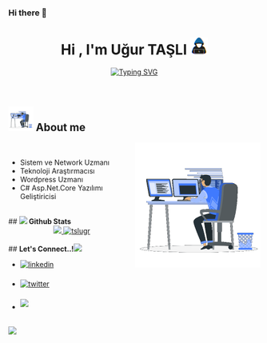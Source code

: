 ### Hi there 👋

<!--
**tslugr/tslugr** is a ✨ _special_ ✨ repository because its `README.md` (this file) appears on your GitHub profile.

Here are some ideas to get you started:

- 🔭 I’m currently working on ...
- 🌱 I’m currently learning ...
- 👯 I’m looking to collaborate on ...
- 🤔 I’m looking for help with ...
- 💬 Ask me about ...
- 📫 How to reach me: ...
- 😄 Pronouns: ...
- ⚡ Fun fact: ...
-->


<h1 align="center"><b>Hi , I'm Uğur TAŞLI </b><img src="https://raw.githubusercontent.com/tslugr/tslugr/Projelerim/about_me.gif" width="35"></h1>

<p align="center">
<a href="https://git.io/typing-svg"><img src="https://readme-typing-svg.herokuapp.com?font=Fira+Code&pause=1000&width=435&lines=Merhaba+Ben+U%C4%9Fur+TA%C5%9ELI%2C;Sistem+ve+Network+Uzman%C4%B1y%C4%B1m;Ayr%C4%B1+Zamanda+%2C+C%23+Developer+olma+yolunda+ilerlemekteyim;Beni+Takip+Etmeye+Devam+Edin+%3A)" alt="Typing SVG" /></a>
</p>


<br>



	
## <picture><img src = "https://github.com/tslugr/tslugr/blob/Projelerim/Right_Side.gif" width =50px></picture> **About me**

<picture> <img align="right" src="https://github.com/tslugr/tslugr/blob/Projelerim/Right_Side.gif" width = 250px></picture>
<br>

- Sistem ve Network Uzmanı
- Teknoloji Araştırmacısı
- Wordpress Uzmanı
- C# Asp.Net.Core Yazılımı Geliştiricisi

<br>
## <img src="https://media.giphy.com/media/iY8CRBdQXODJSCERIr/giphy.gif" width="35"><b> Github Stats </b>
<br>
<div align="center">
<a href="https://github.com/tslugr/">
  <img src="https://github-readme-stats.vercel.app/api?username=tslugr&include_all_commits=true&count_private=true&show_icons=true&line_height=20&title_color=7A7ADB&icon_color=2234AE&text_color=D3D3D3&bg_color=0,000000,130F40" width="450"/>
  <img src="https://github-readme-stats.vercel.app/api/top-langs?username=tslugr&show_icons=true&locale=en&layout=compact&line_height=20&title_color=7A7ADB&icon_color=2234AE&text_color=D3D3D3&bg_color=0,000000,130F40" width="375"  alt="tslugr"/>
</a>
</div>
<br>
## <b> Let's Connect..!</b><img src="https://github.com/tslugr/tslugr/raw/main/assets/mdImages/handshake.gif" width ="80">
<br>
<div align='left'>
<ul>
<li>
<a href="https://linkedin.com/in/tslugr" target="_blank">
<img src="https://img.shields.io/badge/linkedin:  tslugr-%2300acee.svg?color=405DE6&style=for-the-badge&logo=linkedin&logoColor=white" alt=linkedin style="margin-bottom: 5px;"/>
</a>
</li>
<br>
<li>
<a href="https://twitter.com/taslibilisim" target="_blank">
<img src="https://img.shields.io/badge/twitter:  tslugr-%2300acee.svg?color=1DA1F2&style=for-the-badge&logo=twitter&logoColor=white" alt=twitter style="margin-bottom: 5px;"/>
</a>
</li>
<br>
<li>
<a href="mailto:tslugr@gmail.com" target="_blank">
<img src="https://img.shields.io/badge/gmail:  tslugr-%23EA4335.svg?style=for-the-badge&logo=gmail&logoColor=white" t=mail style="margin-bottom: 5px;" />
</a>
</li>	
</ul>
</div>
<br>
<img src="https://user-images.githubusercontent.com/73097560/115834477-dbab4500-a447-11eb-908a-139a6edaec5c.gif">


